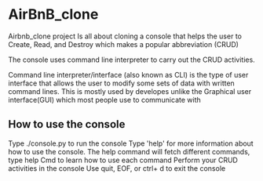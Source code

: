 # AirBnB_clone

Airbnb_clone project Is all about cloning a console that helps the user to  Create, Read, and Destroy which makes a popular abbreviation (CRUD)

The console uses command line interpreter to carry out the CRUD activities.

Command line interpreter/interface (also known as CLI) is the type of user interface that allows the user to modify some sets of data with written command lines. This is mostly used by developes unlike the Graphical user interface(GUI) which most people use to communicate with 

## How to use the console

Type ./console.py to run the console
Type 'help' for more information about how to use the console. The help command will fetch different commands, type help Cmd to learn how to use each command
Perform your CRUD activities in the console
Use quit, EOF, or ctrl+ d to exit the console
